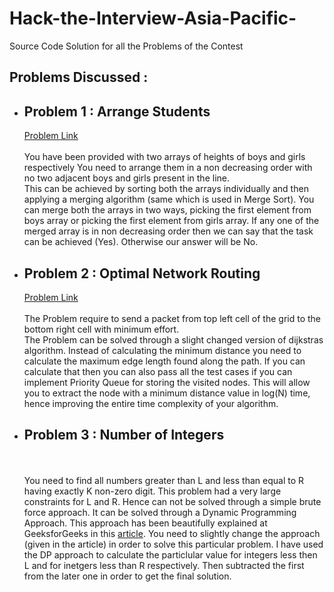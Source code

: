 # Hack-the-Interview-Asia-Pacific-
Source Code Solution for all the Problems of the Contest

<h2>Problems Discussed :</h2>
<ul>
  <li> <h2>Problem 1 : Arrange Students</h2>
       <a href="https://www.hackerrank.com/contests/hack-the-interview-iv-apac/challenges/arrange-students">Problem Link</a>
       <br><br>
       You have been provided with two arrays of heights of boys and girls respectively
       You need to arrange them in a non decreasing order with no two adjacent boys and girls
       present in the line. <br>
       This can be achieved by sorting both the arrays individually and then applying a merging
       algorithm (same which is used in Merge Sort). You can merge both the arrays in two ways,
       picking the first element from boys array or picking the first element from girls array.
       If any one of the merged array is in non decreasing order then we can say that the task
       can be achieved (Yes).
       Otherwise our answer will be No.
  </li>
  <li> <h2>Problem 2 : Optimal Network Routing</h2>
       <a href="https://www.hackerrank.com/contests/hack-the-interview-iv-apac/challenges/optimal-path-1">Problem Link</a>
       <br><br>
       The Problem require to send a packet from top left cell of the grid to the bottom right cell with minimum
       effort. <br>
       The Problem can be solved through a slight changed version of dijkstras algorithm. Instead of calculating the 
       minimum distance you need to calculate the maximum edge length found along the path. If you can calculate that 
       then you can also pass all the test cases if you can implement Priority Queue for storing the visited nodes. This
       will allow you to extract the node with a minimum distance value in log(N) time, hence improving the entire time
       complexity of your algorithm.
   </li>
  <li> <h2>Problem 3 : Number of Integers</h2>
       <a href="https://www.hackerrank.com/contests/hack-the-interview-iv-apac/challenges/maximum-or-1"></a>
       <br><br>
       You need to find all numbers greater than L and less than equal to R having exactly K non-zero digit.
       This problem had a very large constraints for L and R. Hence can not be solved through a simple brute force approach.
       It can be solved through a Dynamic Programming Approach. This approach has been beautifully explained at GeeksforGeeks
       in this <a href="https://www.geeksforgeeks.org/count-of-numbers-in-range-where-the-number-does-not-contain-more-than-k-non-zero-digits/">article</a>. You need to slightly change the approach (given in the article) in order to solve this 
       particular problem. 
       I have used the DP approach to calculate the particlular value for integers less then L and for inetgers less than R 
       respectively. Then subtracted the first from the later one in order to get the final solution.
   </li>
</ul>
